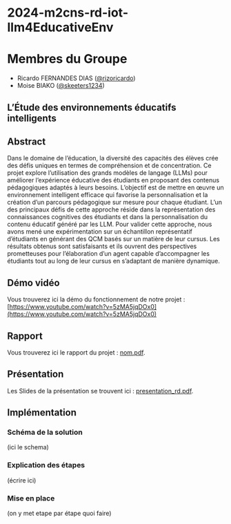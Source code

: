 # 2024-m2cns-rd-iot-llm4EducativeEnv

# Membres du Groupe
* Ricardo FERNANDES DIAS ([@rizoricardo](https://github.com/rizoricardo))
* Moise BIAKO ([@skeeters1234](https://github.com/skeeters1234))

## L’Étude des environnements éducatifs intelligents 

## Abstract
Dans le domaine de l’éducation, la diversité des capacités des élèves crée des défis uniques en termes de compréhension et de concentration. Ce projet explore l’utilisation des grands modèles de langage (LLMs) pour améliorer l’expérience éducative des étudiants en proposant des contenus pédagogiques adaptés à leurs besoins. L’objectif est de mettre en œuvre un environnement intelligent efficace qui favorise la personnalisation et la création d’un parcours pédagogique sur mesure pour chaque étudiant. L’un des principaux défis de cette approche réside dans la représentation des connaissances cognitives des étudiants et dans la personnalisation du contenu éducatif généré par les LLM. Pour valider cette approche, nous avons mené une expérimentation sur un échantillon représentatif d’étudiants en générant des QCM basés sur un matière de leur cursus. Les résultats obtenus sont satisfaisants et ils ouvrent des perspectives prometteuses pour l’élaboration d’un agent capable d’accompagner les étudiants tout au long de leur cursus en s’adaptant de manière dynamique.

## Démo vidéo
Vous trouverez ici la démo du fonctionnement de notre projet : [https://www.youtube.com/watch?v=5zMA5jqDOx0](https://www.youtube.com/watch?v=5zMA5jqDOx0)

## Rapport
Vous trouverez ici le rapport du projet : [nom.pdf](route).

## Présentation
Les Slides de la présentation se trouvent ici : [presentation_rd.pdf](docs/presentation_rd.pdf).

## Implémentation
### Schéma de la solution

(ici le schema)

### Explication des étapes

(écrire ici)

### Mise en place

(on y met etape par étape quoi faire)
